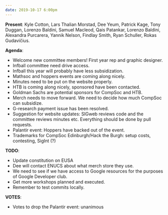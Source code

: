 ```yaml
---
date: 2019-10-17 6:00pm
---
```


**Present**:
Kyle Cotton, Lars Thalian Morstad, Dee Yeum, Patrick Kage, Tony Duggan, Lorenzo Baldini, Samuel Macleod, Qais Patankar, Lorenzo Baldini, Alexandra Purcarera, Yannik Nelson, Findlay Smith, Ryan Schuller, Rokas Gudavičius.

**Agenda**:
* Welcome new committee members! First year rep and graphic designer.
* Infball committee need drive access.
* Infball this year will probably have less subsidization. 
* Mathsoc and hoppers events are coming along nicely.
* Minutes need to be put on the website properly.
* HTB is coming along nicely, sponsored have been contacted. 
* Goldman Sachs are potential sponsors for CompSoc and HTB.
* Merch needs to move forward. We need to decide how much CompSoc can subsidize.
* G-research payment issue has been resolved.
* Suggestion for website updates: SIGweb reviews code and the committee reviews minutes etc. Everything should be done by pull requests. 
* Palantir event: Hoppers have backed out of the event.
* Trademarks for CompSoc Edinburgh/Hack the Burgh: setup costs, contesting, SigInt (?)

**TODO**: 
* Update constitution on EUSA
* Dee will contact ENUCS about what merch store they use.
* We need to see if we have access to Google resources for the purposes of Google Developer club.
* Get more workshops planned and executed.
* Remember to test commits locally.

**VOTES**:
* Votes to drop the Palantir event: unanimous

